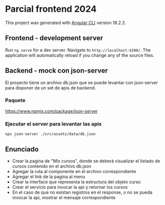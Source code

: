 # Parcial frontend 2024
This project was generated with [Angular CLI](https://github.com/angular/angular-cli) version 18.2.2.


## Frontend - development server
Run `ng serve` for a dev server. Navigate to `http://localhost:4200/`. The application will automatically reload if you change any of the source files.


## Backend - mock con json-server
El proyecto tiene un archivo db.json que se puede levantar con json-server para disponer de un set de apis de backend.

### Paquete
https://www.npmjs.com/package/json-server

### Ejecutar el server para levantar las apis
```
npx json-server ./src/assets/data/db.json
```

## Enunciado
- Crear la pagina de "Mis cursos", donde se deberá visualizar el listado de cursos contenido en el archivo db.json
- Agregar la ruta al componente en el archivo correspondiente
- Agregar el link de la pagina al menu
- Crear la interface que representa la estructura del objeto curso
- Crear el servicio para invocar la api y retornar los cursos
- En el caso de que no existan registros en el response, o no se pueda invocar la api, mostrar el mensaje correspondiente





